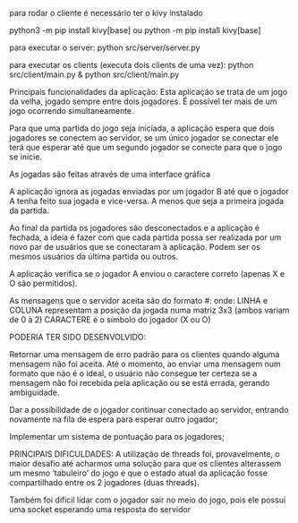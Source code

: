 para rodar o cliente é necessário ter o kivy instalado

python3 -m pip install kivy[base]
ou
python -m pip install kivy[base]


para executar o server:
	python src/server/server.py

para executar os clients (executa dois clients de uma vez):
	python src/client/main.py & python src/client/main.py


Principais funcionalidades da aplicação:
	Esta aplicação se trata de um jogo da velha, jogado sempre entre dois jogadores.
	É possível ter mais de um jogo ocorrendo simultaneamente.

Para que uma partida do jogo seja iniciada, a aplicação espera que dois jogadores se conectem ao servidor, se um único jogador se conectar ele terá que esperar até que um segundo jogador se conecte para que o jogo se inicie. 

As jogadas são feitas através de uma interface gráfica

A aplicação ignora as jogadas enviadas por um jogador B até que o jogador A tenha feito sua jogada e vice-versa. A menos que seja a primeira jogada da partida.

Ao final da partida os jogadores são desconectados e a aplicação é fechada, a ideia é fazer com que cada partida possa ser realizada por um novo par de usuários que se conectaram à aplicação. Podem ser os mesmos usuários da última partida ou outros.

A aplicação verifica se o jogador A enviou o caractere correto (apenas X e O são permitidos).


As mensagens que o servidor aceita são do formato <LINHA>#<COLUNA>:<CARACTERE> 
onde:
	LINHA e COLUNA representam a posição da jogada numa matriz 3x3 (ambos variam de 0 à 2)
	CARACTERE é o símbolo do jogador (X ou O)




PODERIA TER SIDO DESENVOLVIDO:

Retornar uma mensagem de erro padrão para os clientes quando alguma mensagem não foi aceita. Até o momento, ao enviar uma mensagem num formato que não é o ideal, o usuário não consegue ter certeza se a mensagem não foi recebida pela aplicação ou se está errada, gerando ambiguidade.

Dar a possibilidade de o jogador continuar conectado ao servidor, entrando novamente na fila de espera para esperar outro jogador;

Implementar um sistema de pontuação para os jogadores;


PRINCIPAIS DIFICULDADES:
A utilização de threads foi, provavelmente, o maior desafio até acharmos uma solução para que os clientes alterassem um mesmo ‘tabuleiro’ do jogo e que o estado atual da aplicação fosse compartilhado entre os 2 jogadores (duas threads).

Também foi dificil lidar com o jogador sair no meio do jogo, pois ele possui uma socket esperando uma resposta do servidor 
